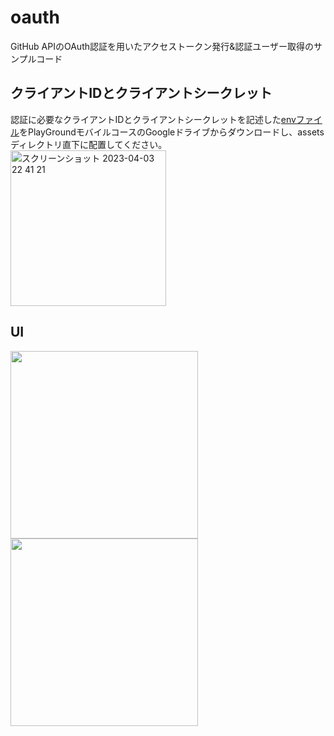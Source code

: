 # oauth

GitHub APIのOAuth認証を用いたアクセストークン発行&認証ユーザー取得のサンプルコード

## クライアントIDとクライアントシークレット
認証に必要なクライアントIDとクライアントシークレットを記述した[envファイル](https://drive.google.com/drive/u/1/folders/1n5rp8wfheNLJG9gvoiThakQXazb9ApDc)をPlayGroundモバイルコースのGoogleドライブからダウンロードし、assetsディレクトリ直下に配置してください。<br>
<img width="249" alt="スクリーンショット 2023-04-03 22 41 21" src="https://user-images.githubusercontent.com/82624334/229527359-e782e71d-7a65-4fb8-bcb9-b5afb99de042.png">

## UI
<img src="https://user-images.githubusercontent.com/82624334/229346970-ccd3c47b-c89e-42ae-a451-8399271e8dab.png" width="300"> <img src="https://user-images.githubusercontent.com/82624334/229346821-7b621266-23ca-4881-bf39-229ca1dd45e7.png" width="300">

